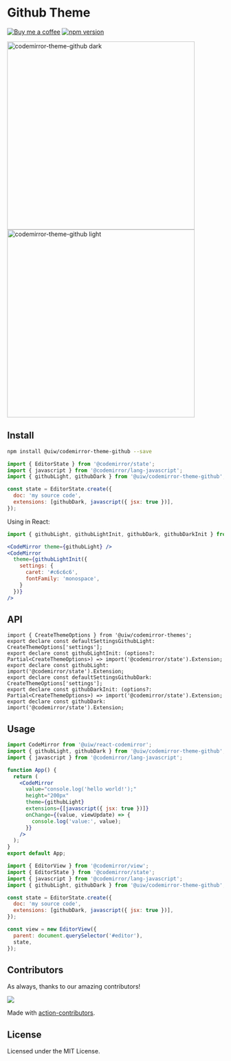 <!--rehype:ignore:start-->

# Github Theme

<!--rehype:ignore:end-->

[![Buy me a coffee](https://img.shields.io/badge/Buy%20me%20a%20coffee-048754?logo=buymeacoffee)](https://jaywcjlove.github.io/#/sponsor)
[![npm version](https://img.shields.io/npm/v/@uiw/codemirror-theme-github.svg)](https://www.npmjs.com/package/@uiw/codemirror-theme-github)

<a href="https://uiwjs.github.io/react-codemirror/#/theme/data/github/dark">
  <img width="436" alt="codemirror-theme-github dark" src="https://user-images.githubusercontent.com/1680273/177048035-644af599-aaf1-41d8-86ea-9ea8c3a1a0c5.png">
</a>

<a href="https://uiwjs.github.io/react-codemirror/#/theme/data/github/light">
  <img width="436" alt="codemirror-theme-github light" src="https://user-images.githubusercontent.com/1680273/177048005-32794f23-8bff-4059-babf-21316d886e65.png">
</a>

## Install

```bash
npm install @uiw/codemirror-theme-github --save
```

```js
import { EditorState } from '@codemirror/state';
import { javascript } from '@codemirror/lang-javascript';
import { githubLight, githubDark } from '@uiw/codemirror-theme-github';

const state = EditorState.create({
  doc: 'my source code',
  extensions: [githubDark, javascript({ jsx: true })],
});
```

Using in React:

```jsx
import { githubLight, githubLightInit, githubDark, githubDarkInit } from '@uiw/codemirror-theme-github';

<CodeMirror theme={githubLight} />
<CodeMirror
  theme={githubLightInit({
    settings: {
      caret: '#c6c6c6',
      fontFamily: 'monospace',
    }
  })}
/>
```

## API

```tsx
import { CreateThemeOptions } from '@uiw/codemirror-themes';
export declare const defaultSettingsGithubLight: CreateThemeOptions['settings'];
export declare const githubLightInit: (options?: Partial<CreateThemeOptions>) => import('@codemirror/state').Extension;
export declare const githubLight: import('@codemirror/state').Extension;
export declare const defaultSettingsGithubDark: CreateThemeOptions['settings'];
export declare const githubDarkInit: (options?: Partial<CreateThemeOptions>) => import('@codemirror/state').Extension;
export declare const githubDark: import('@codemirror/state').Extension;
```

## Usage

```jsx
import CodeMirror from '@uiw/react-codemirror';
import { githubLight, githubDark } from '@uiw/codemirror-theme-github';
import { javascript } from '@codemirror/lang-javascript';

function App() {
  return (
    <CodeMirror
      value="console.log('hello world!');"
      height="200px"
      theme={githubLight}
      extensions={[javascript({ jsx: true })]}
      onChange={(value, viewUpdate) => {
        console.log('value:', value);
      }}
    />
  );
}
export default App;
```

```js
import { EditorView } from '@codemirror/view';
import { EditorState } from '@codemirror/state';
import { javascript } from '@codemirror/lang-javascript';
import { githubLight, githubDark } from '@uiw/codemirror-theme-github';

const state = EditorState.create({
  doc: 'my source code',
  extensions: [githubDark, javascript({ jsx: true })],
});

const view = new EditorView({
  parent: document.querySelector('#editor'),
  state,
});
```

## Contributors

As always, thanks to our amazing contributors!

<a href="https://github.com/uiwjs/react-codemirror/graphs/contributors">
  <img src="https://uiwjs.github.io/react-codemirror/CONTRIBUTORS.svg" />
</a>

Made with [action-contributors](https://github.com/jaywcjlove/github-action-contributors).

## License

Licensed under the MIT License.
